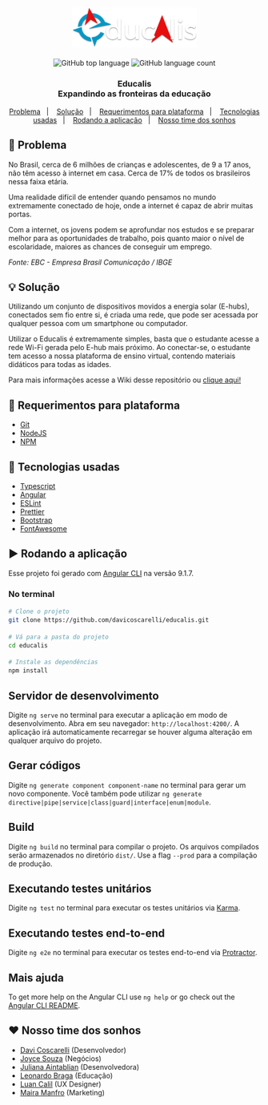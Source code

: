 <h2 align="center"> 
<img alt="Educalis logo" title="#Educalis" src="src/assets/img/readme/logo.png" width="250px" />
</h2>

<p align="center">
  <img alt="GitHub top language" src="https://img.shields.io/github/languages/top/davicoscarelli/educalis">
  <img alt="GitHub language count" src="https://img.shields.io/github/languages/count/davicoscarelli/educalis">
</p>

<h3 align="center"> Educalis <br>
Expandindo as fronteiras da educação </h3>

<p align="center">
  <a href="#rotating_light-Problema">Problema</a>&nbsp;&nbsp;&nbsp;|&nbsp;&nbsp;&nbsp;
  <a href="#bulb-Solução">Solução</a>&nbsp;&nbsp;&nbsp;|&nbsp;&nbsp;&nbsp;
  <a href="#construction-Requerimentos-para-plataforma">Requerimentos para plataforma</a>&nbsp;&nbsp;&nbsp;|&nbsp;&nbsp;&nbsp;
  <a href="#rocket-Tecnologias-usadas">Tecnologias usadas</a>&nbsp;&nbsp;&nbsp;|&nbsp;&nbsp;&nbsp;
  <a href="#arrow_forward-Rodando-a-aplicação">Rodando a aplicação</a>&nbsp;&nbsp;&nbsp;|&nbsp;&nbsp;&nbsp;
  <a href="#heart-Nosso-time-dos-sonhos">Nosso time dos sonhos</a>
</p>

## :rotating_light: Problema

No Brasil, cerca de 6 milhões de crianças e adolescentes, de 9 a 17 anos, não têm acesso à internet em casa. Cerca de 17% de todos os brasileiros nessa faixa etária.

Uma realidade difícil de entender quando pensamos no mundo extremamente conectado de hoje, onde a internet é capaz de abrir muitas portas.

Com a internet, os jovens podem se aprofundar nos estudos e se preparar melhor para as oportunidades de trabalho, pois quanto maior o nível de escolaridade, maiores as chances de conseguir um emprego.

<i>Fonte: EBC - Empresa Brasil Comunicação / IBGE</i>

## :bulb: Solução

Utilizando um conjunto de dispositivos movidos a energia solar (E-hubs), conectados sem fio entre si, é criada uma rede, que pode ser acessada por qualquer pessoa com um smartphone 
ou computador. 

Utilizar o Educalis é extremamente simples, basta que o estudante acesse a rede Wi-Fi gerada pelo E-hub mais próximo. Ao conectar-se, o estudante tem acesso a nossa plataforma de ensino virtual, contendo materiais didáticos para todas as idades. 

Para mais informações acesse a Wiki desse repositório ou [clique aqui!](https://github.com/davicoscarelli/educalis/wiki/Mesh-Web-Server)


## :construction: Requerimentos para plataforma 
 
- [Git](https://git-scm.com/)
- [NodeJS](https://nodejs.org/en/)
- [NPM](https://www.npmjs.com/)

## :rocket: Tecnologias usadas

-  [Typescript](https://www.typescriptlang.org/)
-  [Angular](https://angular.io/)
-  [ESLint](https://eslint.org/)
-  [Prettier](https://prettier.io/)
-  [Bootstrap](https://getbootstrap.com/)
-  [FontAwesome](https://fontawesome.com/)

## :arrow_forward: Rodando a aplicação

Esse projeto foi gerado com [Angular CLI](https://github.com/angular/angular-cli) na versão 9.1.7.

### No terminal 

```sh
# Clone o projeto
git clone https://github.com/davicoscarelli/educalis.git

# Vá para a pasta do projeto
cd educalis

# Instale as dependências
npm install

```

## Servidor de desenvolvimento

Digite `ng serve` no terminal para executar a aplicação em modo de desenvolvimento. Abra em seu navegador: `http://localhost:4200/`. A aplicação irá automaticamente recarregar se houver alguma alteração em qualquer arquivo do projeto.

## Gerar códigos

Digite `ng generate component component-name` no terminal para gerar um novo componente. Você também pode utilizar `ng generate directive|pipe|service|class|guard|interface|enum|module`.

## Build

Digite `ng build` no terminal para compilar o projeto. Os arquivos compilados serão armazenados no diretório `dist/`. Use a flag `--prod` para a compilação de produção.

## Executando testes unitários

Digite `ng test` no terminal para executar os testes unitários via [Karma](https://karma-runner.github.io).

## Executando testes end-to-end

Digite `ng e2e` no terminal para executar os testes end-to-end via [Protractor](http://www.protractortest.org/).

## Mais ajuda

To get more help on the Angular CLI use `ng help` or go check out the [Angular CLI README](https://github.com/angular/angular-cli/blob/master/README.md).


## :heart: Nosso time dos sonhos

- [Davi Coscarelli](https://www.linkedin.com/in/davicoscarelli) (Desenvolvedor)
- [Joyce Souza](https://www.linkedin.com/in/joyce-souza-04819523/) (Negócios)
- [Juliana Aintablian](https://www.linkedin.com/in/juliana-aintablian/) (Desenvolvedora)
- [Leonardo Braga](https://www.linkedin.com/in/leonardobbarcelos/) (Educação)
- [Luan Calil](https://www.linkedin.com/in/luancalil/) (UX Designer)
- [Maira Manfro](https://www.linkedin.com/in/maira-gazzi-manfro-a1a7b4192/) (Marketing)
